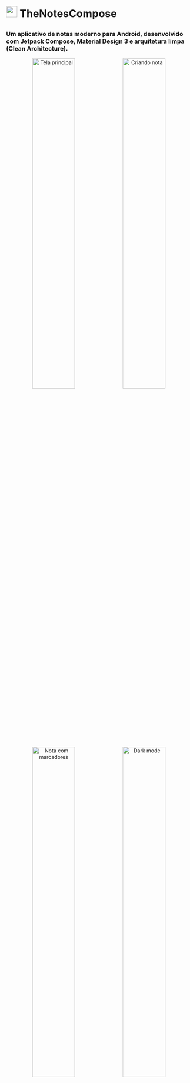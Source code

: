 # <p><img src="https://i.postimg.cc/fLKsTn8J/thenotes.png" width="30px" margin="0px" /> TheNotesCompose  </p>

### Um aplicativo de notas moderno para Android, desenvolvido com **Jetpack Compose**, Material Design 3 e arquitetura limpa (Clean Architecture).  

<p align="center">
  <img src="https://i.postimg.cc/qRZkXG0w/bnr1.png" alt="Tela principal" width="48%" >
  <img src="https://i.postimg.cc/J7vrsKp4/bnr2.png" alt="Criando nota" width="48%" >
  <img src="https://i.postimg.cc/qqhpmCvT/bnr3.png" alt="Nota com marcadores" width="48%" >
  <img src="https://i.postimg.cc/Kj6xCv1g/bnr4.png" alt="Dark mode" width="48%" >
</p>

## ⚙️ Recursos  
✅ **Criação e edição de notas** em tempo real  
✅ **Marcadores coloridos** para organização  
✅ **Persistência local** com Room Database  
✅ Arquitetura **MVVM + Clean Architecture**  

##  Inclusões Futuras
⭕ Conexão com o **Google Drive**  
⭕ Sincronização de **Backup**, resgatando notas em qualquer dispositivo

## 📲 Tecnologias  
- **Kotlin**  
- **Jetpack Compose** (UI declarativa)  
- **ViewModel** + **Coroutines** (gerenciamento de estado)  
- **Room Database** (armazenamento offline)  

#
## <p align="center"> Desenvolvido com 😀💪💦 por <a href="https://github.com/Tk0082">Alan Souza</a> e <a href="https://github.com/gabrieldiferreira">Gabriel Ferreira</a> </p>
